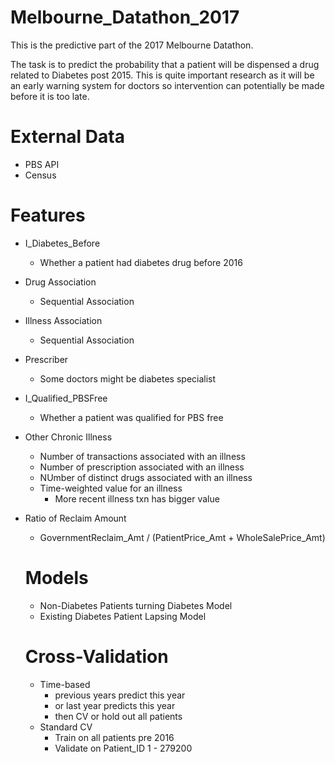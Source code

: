 # Melbourne_Datathon_2017
This is the predictive part of the 2017 Melbourne Datathon.

The task is to predict the probability that a patient will be dispensed a drug related to Diabetes post 2015. This is quite important research as it will be an early warning system for doctors so intervention can potentially be made before it is too late.

# External Data
- PBS API
- Census

# Features
- I_Diabetes_Before
  - Whether a patient had diabetes drug before 2016
- Drug Association
  - Sequential Association
- Illness Association
  - Sequential Association
- Prescriber
  - Some doctors might be diabetes specialist
- I_Qualified_PBSFree
  - Whether a patient was qualified for PBS free
- Other Chronic Illness
  - Number of transactions associated with an illness
  - Number of prescription associated with an illness
  - NUmber of distinct drugs associated with an illness
  - Time-weighted value for an illness
    - More recent illness txn has bigger value
- Ratio of Reclaim Amount
  - GovernmentReclaim_Amt / (PatientPrice_Amt + WholeSalePrice_Amt)
  
  # Models
  - Non-Diabetes Patients turning Diabetes Model
  - Existing Diabetes Patient Lapsing Model
  
  # Cross-Validation
  - Time-based
    - previous years predict this year
    - or last year predicts this year
    - then CV or hold out all patients
  - Standard CV
    - Train on all patients pre 2016
    - Validate on Patient_ID 1 - 279200
    
